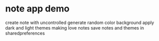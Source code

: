 # note app demo
create note with uncontrolled generate random color background
apply dark and light themes
making love notes 
save notes and themes in sharedpreferences

